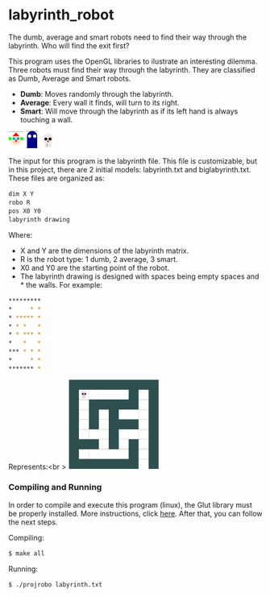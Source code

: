 # labyrinth_robot
The dumb, average and smart robots need to find their way through the labyrinth. Who will find the exit first?

This program uses the OpenGL libraries to ilustrate an interesting dilemma. Three robots must find their way through the labyrinth. They are classified as Dumb, Average and Smart robots.

- **Dumb**: Moves randomly through the labyrinth.
- **Average**: Every wall it finds, will turn to its right.
- **Smart**: Will move through the labyrinth as if its left hand is always touching a wall.

<img src="figs/dumb.png" width="30"> <img src="figs/average.png" width="25"> <img src="figs/smart.png" width="30">

The input for this program is the labyrinth file. This file is customizable, but in this project, there are 2 initial models: labyrinth.txt and biglabyrinth.txt. These files are organized as:

```sh
dim X Y
robo R
pos X0 Y0
labyrinth drawing
```

Where:
 - X and Y are the dimensions of the labyrinth matrix.
 - R is the robot type: 1 dumb, 2 average, 3 smart.
 - X0 and Y0 are the starting point of the robot.
 - The labyrinth drawing is designed with spaces being empty spaces and * the walls. For example:
```sh
*********       
*     * *        
* ***** *
* * *   *
* * *** *
*   *   *
*** * * *
*     * *
******* *
```

Represents:<br \> 
<img src="figs/map.png" width="180">

### Compiling and Running

In order to compile and execute this program (linux), the Glut library must be properly installed. More instructions, click <a href="http://kiwwito.com/installing-opengl-glut-libraries-in-ubuntu/">here</a>. After that, you can follow the next steps.

Compiling: 
```sh
$ make all
```
Running:
```sh
$ ./projrobo labyrinth.txt
```
